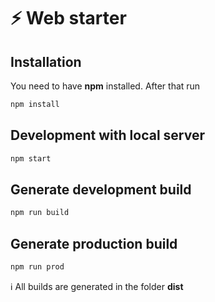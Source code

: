 # :zap: Web starter

## Installation
You need to have **npm** installed. After that run
```sh
npm install
```

## Development with local server
```sh
npm start
```

## Generate development build
```sh
npm run build
```

## Generate production build
```sh
npm run prod
```

:information_source: All builds are generated in the folder **dist**
